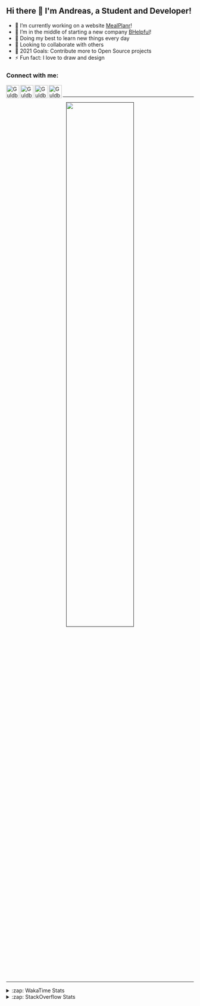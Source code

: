 ## Hi there 👋 I'm Andreas, a Student and Developer!

- 🔭 I’m currently working on a website [MealPlanr][MP]!
- 📑 I’m in the middle of starting a new company [BHelpful][BHelpful]!
- 🌱 Doing my best to learn new things every day
- 👯 Looking to collaborate with others
- 🥅 2021 Goals: Contribute more to Open Source projects
- ⚡ Fun fact: I love to draw and design

### Connect with me:

[<img align="left" alt="Guldberg | YouTube" width="35px" src="https://cdn1.iconfinder.com/data/icons/logotypes/32/youtube-512.png" />][youtube]
[<img align="left" alt="Guldberg | Twitter" width="35px" src="https://cdn1.iconfinder.com/data/icons/logotypes/32/square-twitter-512.png" />][twitter]
[<img align="left" alt="Guldberg | LinkedIn" width="35px" src="https://cdn1.iconfinder.com/data/icons/logotypes/32/square-linkedin-512.png" />][linkedin]
[<img align="left" alt="Guldberg | Instagram" width="35px" src="https://cdn2.iconfinder.com/data/icons/social-icons-33/128/Instagram-512.png" />][instagram]

<br />

---

<p align="center">
  <a href="">
    <img width="60% align="center" src="https://github-readme-stats.vercel.app/api?username=Andreasgdp&show_icons=true&count_private=true" />
  </a>
</p>

---

<details>
  <summary>:zap: WakaTime Stats</summary>

<br />

<!--START_SECTION:waka-->
![Profile Views](http://img.shields.io/badge/Profile%20Views-0-blue)

**I'm an Early 🐤** 

```text
🌞 Morning    221 commits    █████░░░░░░░░░░░░░░░░░░░░   21.58% 
🌆 Daytime    501 commits    ████████████░░░░░░░░░░░░░   48.93% 
🌃 Evening    284 commits    ███████░░░░░░░░░░░░░░░░░░   27.73% 
🌙 Night      18 commits     ░░░░░░░░░░░░░░░░░░░░░░░░░   1.76%

```
📅 **I'm Most Productive on Sunday** 

```text
Monday       183 commits    ████░░░░░░░░░░░░░░░░░░░░░   17.87% 
Tuesday      112 commits    ██░░░░░░░░░░░░░░░░░░░░░░░   10.94% 
Wednesday    126 commits    ███░░░░░░░░░░░░░░░░░░░░░░   12.3% 
Thursday     100 commits    ██░░░░░░░░░░░░░░░░░░░░░░░   9.77% 
Friday       85 commits     ██░░░░░░░░░░░░░░░░░░░░░░░   8.3% 
Saturday     203 commits    █████░░░░░░░░░░░░░░░░░░░░   19.82% 
Sunday       215 commits    █████░░░░░░░░░░░░░░░░░░░░   21.0%

```


📊 **This Week I Spent My Time On** 

```text
⌚︎ Time Zone: Europe/Copenhagen

💬 Programming Languages: 
TypeScript               3 hrs 22 mins       █████████████████░░░░░░░░   70.99% 
HTML                     1 hr 13 mins        ██████░░░░░░░░░░░░░░░░░░░   25.92% 
JSON                     4 mins              ░░░░░░░░░░░░░░░░░░░░░░░░░   1.51% 
XML                      1 min               ░░░░░░░░░░░░░░░░░░░░░░░░░   0.67% 
YAML                     1 min               ░░░░░░░░░░░░░░░░░░░░░░░░░   0.66%

🔥 Editors: 
VS Code                  4 hrs 45 mins       █████████████████████████   100.0%

🐱‍💻 Projects: 
web-sources              3 hrs 8 mins        ████████████████░░░░░░░░░   66.08% 
web-ui-library-system    1 hr 4 mins         █████░░░░░░░░░░░░░░░░░░░░   22.67% 
web-frontend-app         30 mins             ██░░░░░░░░░░░░░░░░░░░░░░░   10.59% 
Mealplanr                1 min               ░░░░░░░░░░░░░░░░░░░░░░░░░   0.66%

💻 Operating System: 
Mac                      4 hrs 43 mins       ████████████████████████░   99.34% 
Windows                  1 min               ░░░░░░░░░░░░░░░░░░░░░░░░░   0.66%

```

**I Mostly Code in Python** 

```text
Python                   11 repos            ██████████░░░░░░░░░░░░░░░   42.31% 
C++                      2 repos             ██░░░░░░░░░░░░░░░░░░░░░░░   7.69% 
TypeScript               2 repos             ██░░░░░░░░░░░░░░░░░░░░░░░   7.69% 
HTML                     2 repos             ██░░░░░░░░░░░░░░░░░░░░░░░   7.69% 
Batchfile                2 repos             ██░░░░░░░░░░░░░░░░░░░░░░░   7.69%

```



 Last Updated on 05/09/2021
<!--END_SECTION:waka-->


</details>

<details>
  <summary>:zap: StackOverflow Stats</summary>
  
  <br />
  
  [![Andreas G.D Petersen StackOverflow](https://github-readme-stackoverflow.vercel.app/?userID=11050308)](https://stackoverflow.com/users/11050308/andreas-g-d-petersen)


</details>

<br />


[twitter]: https://twitter.com/Guldberg20
[youtube]: https://www.youtube.com/channel/UCORVtLIFnURPEo_Fo-MGv8A
[instagram]: https://www.instagram.com/andreasgdp/
[linkedin]: https://www.linkedin.com/in/andreasgdp/
[MP]: https://mealplanr.bhelpful.net/
[BHelpful]: https://github.com/BHelpful
